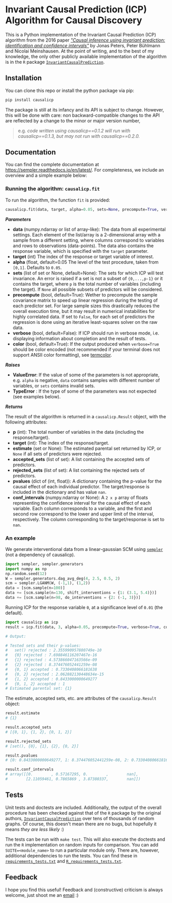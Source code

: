 # Invariant Causal Prediction (ICP) Algorithm for Causal Discovery

This is a Python implementation of the Invariant Causal Prediction (ICP) algorithm from the 2016 paper [*"Causal inference using invariant prediction: identification and confidence intervals"*](https://rss.onlinelibrary.wiley.com/doi/pdfdirect/10.1111/rssb.12167) by Jonas Peters, Peter Bühlmann and Nicolai Meinshausen. At the point of writing, and to the best of my knowledge, the only other publicly available implementation of the algorithm is in the `R` package [`InvariantCausalPrediction`](https://cran.r-project.org/web/packages/InvariantCausalPrediction/index.html).

## Installation

You can clone this repo or install the python package via pip:

```bash
pip install causalicp
```

The package is still at its infancy and its API is subject to change. However, this will be done with care: non backward-compatible changes to the API are reflected by a change to the minor or major version number,

> e.g. *code written using causalicp==0.1.2 will run with causalicp==0.1.3, but may not run with causalicp==0.2.0.*

## Documentation

You can find the complete documentation at https://sempler.readthedocs.io/en/latest/. For completeness, we include an overview and a simple example below:

### Running the algorithm: `causalicp.fit`

To run the algorithm, the function `fit` is provided:

```python
causalicp.fit(data, target, alpha=0.05, sets=None, precompute=True, verbose=False, color=False):
```

***Parameters***

- **data** (numpy.ndarray or list of array-like): The data from all
  experimental settings. Each element of the list/array is a
  2-dimensional array with a sample from a different setting, where
  columns correspond to variables and rows to observations
  (data-points). The data also contains the response variable, which
  is specified with the `target` parameter.
- **target** (int) The index of the response or target variable of
  interest.
- **alpha** (float, default=0.05 The level of the test procedure,
  taken from `[0,1]`. Defaults to `0.05`.
- **sets** (list of set or None, default=None): The sets for which ICP
  will test invariance. An error is raised if a set is not a subset of
  `{0,...,p-1}` or it contains the target, where `p` is the total
  number of variables (including the target). If `None` all possible
  subsets of predictors will be considered.
- **precompute** (bool, default=True): Wether to precompute the sample
  covariance matrix to speed up linear regression during the testing
  of each predictor set. For large sample sizes this drastically
  reduces the overall execution time, but it may result in numerical
  instabilities for highly correlated data. If set to `False`, for
  each set of predictors the regression is done using an iterative
  least-squares solver on the raw data.
- **verbose** (bool, default=False): If ICP should run in verbose
  mode, i.e. displaying information about completion and the result of
  tests.
- **color** (bool, default=True): If the output produced when
  `verbose=True` should be color encoded (not recommended if your
  terminal does not support ANSII color formatting), see
  [termcolor](https://pypi.org/project/termcolor/).

***Raises***

- **ValueError**: If the value of some of the parameters is not
  appropriate, e.g. `alpha` is negative, `data` contains samples with
  different number of variables, or `sets` contains invalid sets.
- **TypeError** : If the type of some of the parameters was not expected (see examples below).

***Returns***

The result of the algorithm is returned in a `causalicp.Result` object, with the following attributes:

- **p** (int): The total number of variables in the data (including
    the response/target).
- **target** (int): The index of the
    response/target.
- **estimate** (set or None): The estimated parental set returned by
    ICP, or `None` if all sets of predictors were rejected.
- **accepted_sets** (list of set): A list containing the accepted sets
  of predictors.
- **rejected_sets** (list of set): 
    A list containing the rejected sets of predictors.
- **pvalues** (dict of (int, float)): A dictionary containing the
    p-value for the causal effect of each individual predictor. The
    target/response is included in the dictionary and has value `nan`.
- **conf_intervals** (numpy.ndarray or None): A `2 x p` array of
    floats representing the confidence interval for the causal effect
    of each variable. Each column corresponds to a variable, and the
    first and second row correspond to the lower and upper limit of
    the interval, respectively. The column corresponding to the
    target/response is set to `nan`.

### An example

We generate interventional data from a linear-gaussian SCM using
[`sempler`](https://github.com/juangamella/sempler) (not a
dependency of causalicp).

```python
import sempler, sempler.generators
import numpy as np
np.random.seed(12)
W = sempler.generators.dag_avg_deg(4, 2.5, 0.5, 2)
scm = sempler.LGANM(W, (-1,1), (1,2))
data = [scm.sample(n=100)]
data += [scm.sample(n=130, shift_interventions = {1: (3.1, 5.4)})]
data += [scm.sample(n=98, do_interventions = {2: (-1, 3)})]
```

Running ICP for the response variable `0`, at a significance level of `0.01` (the default).

```python
import causalicp as icp
result = icp.fit(data, 3, alpha=0.05, precompute=True, verbose=True, color=False)

# Output:

# Tested sets and their p-values:
#   set() rejected : 2.355990957880749e-10
#   {0} rejected : 7.698846116207467e-16
#   {1} rejected : 4.573866047163566e-09
#   {2} rejected : 8.374476052441259e-08
#   {0, 1} accepted : 0.7330408066181638
#   {0, 2} rejected : 2.062882130448634e-15
#   {1, 2} accepted : 0.8433000000649277
#   {0, 1, 2} accepted : 1
# Estimated parental set: {1}
```

The estimate, accepted sets, etc. are attributes of the `causalicp.Result` object:

```python
result.estimate
# {1}

result.accepted_sets
# [{0, 1}, {1, 2}, {0, 1, 2}]

result.rejected_sets
# [set(), {0}, {1}, {2}, {0, 2}]

result.pvalues
# {0: 0.8433000000649277, 1: 8.374476052441259e-08, 2: 0.7330408066181638, 3: nan}

result.conf_intervals
# array([[0.        , 0.57167295, 0.        ,        nan],
#        [2.11059461, 0.7865869 , 3.87380337,        nan]])
```

## Tests

Unit tests and doctests are included. Additionally, the output of the overall procedure has been checked against that of the `R` package by the original authors, [`InvariantCausalPrediction`](https://cran.r-project.org/web/packages/InvariantCausalPrediction/index.html) over tens of thousands of random graphs. Of course, this doesn't mean there are no bugs, but hopefully it means *they are less likely* :)

The tests can be run with `make test`. This will also execute the doctests and run the `R` implementation on random inputs for comparison. You can add `SUITE=<module_name>` to run a particular module only. There are, however, additional dependencies to run the tests. You can find these in [`requirements_tests.txt`](https://github.com/juangamella/icp/blob/master/requirements_tests.txt) and [`R_requirements_tests.txt`](https://github.com/juangamella/icp/blob/master/R_requirements_tests.txt).

## Feedback

I hope you find this useful! Feedback and (constructive) criticism is always welcome, just shoot me an [email](mailto:juan.gamella@stat.math.ethz.ch) :)

